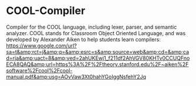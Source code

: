 # COOL-Compiler
Compiler for the COOL language, including lexer, parser, and semantic analyzer. COOL stands for Classroom Object Oriented Language, and was developed by Alexander Aiken to help students learn compilers: https://www.google.com/url?sa=t&amp;rct=j&amp;q=&amp;esrc=s&amp;source=web&amp;cd=&amp;cad=rja&amp;uact=8&amp;ved=2ahUKEwj1_f211df2AhVGV80KHTv0CCUQFnoECA8QAQ&amp;url=https%3A%2F%2Ftheory.stanford.edu%2F~aiken%2Fsoftware%2Fcool%2Fcool-manual.pdf&amp;usg=AOvVaw3Xt0hahYGoIggNsfehY2Jq 
